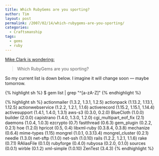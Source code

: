 ```yaml
---
title: Which RubyGems are you sporting?
author: Tim
layout: post
permalink: /2007/02/14/which-rubygems-are-you-sporting/
categories:
  - Craftsmanship
tags:
  - gems
  - ruby
---
```

[Mike Clark is wondering:][1]

> Which RubyGems are you sporting?

So my current list is down below. I imagine it will change soon &#8212; maybe tomorrow.

{% highlight sh %}
$ gem list | grep "^[a-zA-Z]"
{% endhighlight %}

{% highlight sh %}
actionmailer (1.3.2, 1.3.1, 1.2.5)
actionpack (1.13.2, 1.13.1, 1.12.5)
actionwebservice (1.2.2, 1.2.1, 1.1.6)
activerecord (1.15.2, 1.15.1, 1.14.4)
activesupport (1.4.1, 1.4.0, 1.3.1)
aws-s3 (0.3.0, 0.2.0)
BlueCloth (1.0.0)
builder (2.0.0)
capistrano (1.4.0, 1.3.0, 1.2.0)
cgi_multipart_eof_fix (2.1)
daemons (1.0.4, 1.0.3)
ezcrypto (0.7)
fastthread (0.6.3)
gem_plugin (0.2.2, 0.2.1)
hoe (1.2.0)
hpricot (0.5, 0.4)
libxml-ruby (0.3.8.4, 0.3.8)
mechanize (0.6.4)
mime-types (1.15)
mongrel (1.0.1, 0.3.13.4)
mongrel_cluster (0.2.1)
needle (1.3.0)
net-sftp (1.1.0)
net-ssh (1.0.10)
rails (1.2.2, 1.2.1, 1.1.6)
rake (0.7.1)
RAliasFile (0.1.0)
rubyforge (0.4.0)
rubyosa (0.2.0, 0.1.0)
sources (0.0.1)
wirble (0.1.2)
xml-simple (1.0.10)
ZenTest (3.4.3)
{% endhighlight %}


 [1]: http://clarkware.com/cgi/blosxom/2007/02/10#GemSurvey
